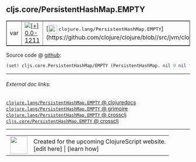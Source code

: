 ## cljs.core/PersistentHashMap.EMPTY



 <table border="1">
<tr>
<td>var</td>
<td><a href="https://github.com/cljsinfo/cljs-api-docs/tree/0.0-1211"><img valign="middle" alt="[+] 0.0-1211" title="Added in 0.0-1211" src="https://img.shields.io/badge/+-0.0--1211-lightgrey.svg"></a> </td>
<td>
[<img height="24px" valign="middle" src="http://i.imgur.com/1GjPKvB.png"> <samp>clojure.lang/PersistentHashMap.EMPTY</samp>](https://github.com/clojure/clojure/blob//src/jvm/clojure/lang/PersistentHashMap.java)
</td>
</tr>
</table>









Source code @ [github](https://github.com/clojure/clojurescript/blob/r1853/src/cljs/cljs/core.cljs#L4987):

```clj
(set! cljs.core.PersistentHashMap/EMPTY (PersistentHashMap. nil 0 nil false nil 0))
```

<!--
Repo - tag - source tree - lines:

 <pre>
clojurescript @ r1853
└── src
    └── cljs
        └── cljs
            └── <ins>[core.cljs:4987](https://github.com/clojure/clojurescript/blob/r1853/src/cljs/cljs/core.cljs#L4987)</ins>
</pre>

-->

---



###### External doc links:

[`clojure.lang/PersistentHashMap.EMPTY` @ clojuredocs](http://clojuredocs.org/clojure.lang/PersistentHashMap.EMPTY)<br>
[`clojure.lang/PersistentHashMap.EMPTY` @ grimoire](http://conj.io/store/v1/org.clojure/clojure/1.7.0-beta3/clj/clojure.lang/PersistentHashMap.EMPTY/)<br>
[`clojure.lang/PersistentHashMap.EMPTY` @ crossclj](http://crossclj.info/fun/clojure.lang/PersistentHashMap.EMPTY.html)<br>
[`cljs.core/PersistentHashMap.EMPTY` @ crossclj](http://crossclj.info/fun/cljs.core.cljs/PersistentHashMap.EMPTY.html)<br>

---

 <table>
<tr><td>
<img valign="middle" align="right" width="48px" src="http://i.imgur.com/Hi20huC.png">
</td><td>
Created for the upcoming ClojureScript website.<br>
[edit here] | [learn how]
</td></tr></table>

[edit here]:https://github.com/cljsinfo/cljs-api-docs/blob/master/cljsdoc/cljs.core/PersistentHashMapDOTEMPTY.cljsdoc
[learn how]:https://github.com/cljsinfo/cljs-api-docs/wiki/cljsdoc-files

<!--

This information was too distracting to show to readers, but I'll leave it
commented here since it is helpful to:

- pretty-print the data used to generate this document
- and show how to retrieve that data



The API data for this symbol:

```clj
{:ns "cljs.core",
 :name "PersistentHashMap.EMPTY",
 :history [["+" "0.0-1211"]],
 :parent-type "PersistentHashMap",
 :type "var",
 :full-name-encode "cljs.core/PersistentHashMapDOTEMPTY",
 :source {:code "(set! cljs.core.PersistentHashMap/EMPTY (PersistentHashMap. nil 0 nil false nil 0))",
          :title "Source code",
          :repo "clojurescript",
          :tag "r1853",
          :filename "src/cljs/cljs/core.cljs",
          :lines [4987]},
 :full-name "cljs.core/PersistentHashMap.EMPTY",
 :clj-symbol "clojure.lang/PersistentHashMap.EMPTY"}

```

Retrieve the API data for this symbol:

```clj
;; from Clojure REPL
(require '[clojure.edn :as edn])
(-> (slurp "https://raw.githubusercontent.com/cljsinfo/cljs-api-docs/catalog/cljs-api.edn")
    (edn/read-string)
    (get-in [:symbols "cljs.core/PersistentHashMap.EMPTY"]))
```

-->
